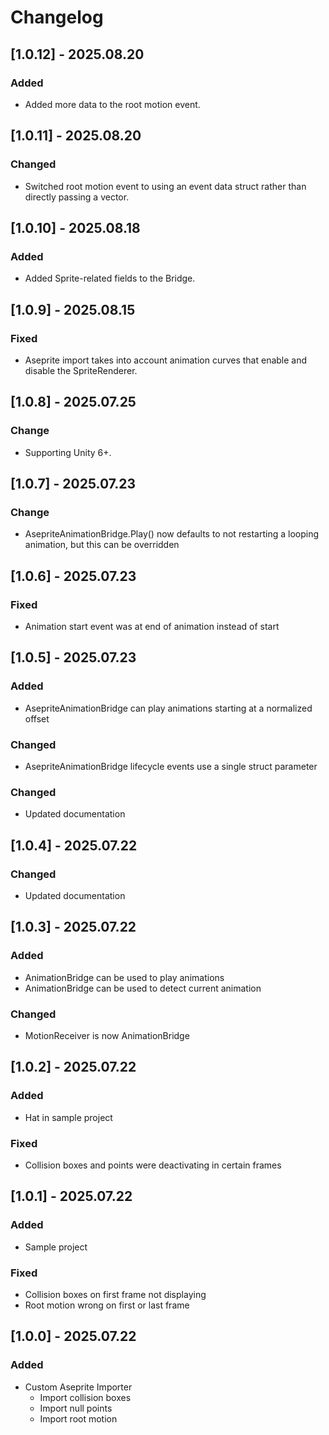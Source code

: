 # Changelog

## [1.0.12] - 2025.08.20

### Added

- Added more data to the root motion event.

## [1.0.11] - 2025.08.20

### Changed

- Switched root motion event to using an event data struct rather than directly passing a vector.

## [1.0.10] - 2025.08.18

### Added

- Added Sprite-related fields to the Bridge.

## [1.0.9] - 2025.08.15

### Fixed

- Aseprite import takes into account animation curves that enable and disable the SpriteRenderer.

## [1.0.8] - 2025.07.25

### Change

- Supporting Unity 6+.

## [1.0.7] - 2025.07.23

### Change

- AsepriteAnimationBridge.Play() now defaults to not restarting a looping animation, but this can be overridden

## [1.0.6] - 2025.07.23

### Fixed

- Animation start event was at end of animation instead of start

## [1.0.5] - 2025.07.23

### Added

- AsepriteAnimationBridge can play animations starting at a normalized offset

### Changed

- AsepriteAnimationBridge lifecycle events use a single struct parameter

### Changed

- Updated documentation

## [1.0.4] - 2025.07.22

### Changed

- Updated documentation

## [1.0.3] - 2025.07.22

### Added

- AnimationBridge can be used to play animations
- AnimationBridge can be used to detect current animation

### Changed

- MotionReceiver is now AnimationBridge

## [1.0.2] - 2025.07.22

### Added

- Hat in sample project

### Fixed

- Collision boxes and points were deactivating in certain frames

## [1.0.1] - 2025.07.22

### Added

- Sample project

### Fixed

- Collision boxes on first frame not displaying
- Root motion wrong on first or last frame

## [1.0.0] - 2025.07.22

### Added

- Custom Aseprite Importer
  - Import collision boxes
  - Import null points
  - Import root motion